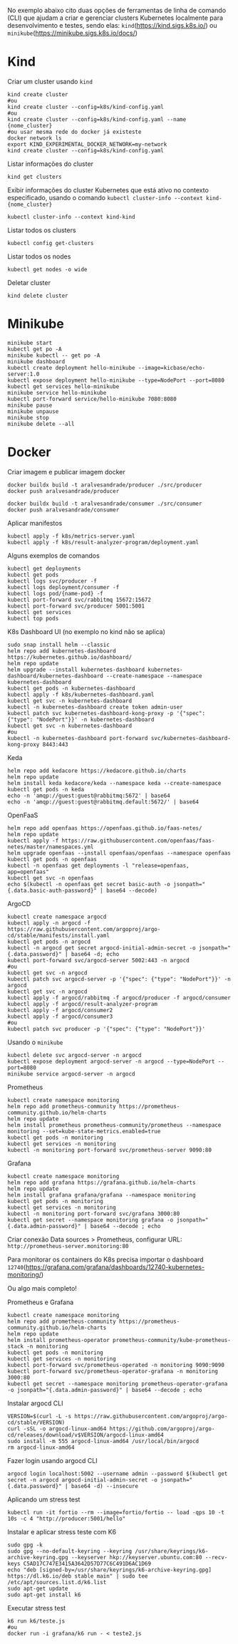 No exemplo abaixo cito duas opções de ferramentas de linha de comando (CLI) que ajudam a criar e gerenciar clusters Kubernetes localmente para desenvolvimento e testes, sendo elas: `kind`(https://kind.sigs.k8s.io/) ou `minikube`(https://minikube.sigs.k8s.io/docs/)

# Kind

Criar um cluster usando `kind`

```
kind create cluster
#ou
kind create cluster --config=k8s/kind-config.yaml
#ou
kind create cluster --config=k8s/kind-config.yaml --name {nome_cluster}
#ou usar mesma rede do docker já existeste
docker network ls
export KIND_EXPERIMENTAL_DOCKER_NETWORK=my-network
kind create cluster --config=k8s/kind-config.yaml
```

Listar informações do cluster

```
kind get clusters
```

Exibir informações do cluster Kubernetes que está ativo no contexto especificado, usando o comando `kubectl cluster-info --context kind-{nome_cluster}`

```
kubectl cluster-info --context kind-kind
```

Listar todos os clusters

```
kubectl config get-clusters
```

Listar todos os nodes

```
kubectl get nodes -o wide
```

Deletar cluster

```
kind delete cluster
```

# Minikube

```
minikube start
kubectl get po -A
minikube kubectl -- get po -A
minikube dashboard
kubectl create deployment hello-minikube --image=kicbase/echo-server:1.0
kubectl expose deployment hello-minikube --type=NodePort --port=8080
kubectl get services hello-minikube
minikube service hello-minikube
kubectl port-forward service/hello-minikube 7080:8080
minikube pause
minikube unpause
minikube stop
minikube delete --all
```

# Docker

Criar imagem e publicar imagem docker

```
docker buildx build -t aralvesandrade/producer ./src/producer
docker push aralvesandrade/producer

docker buildx build -t aralvesandrade/consumer ./src/consumer
docker push aralvesandrade/consumer
```

Aplicar manifestos

```
kubectl apply -f k8s/metrics-server.yaml
kubectl apply -f k8s/result-analyzer-program/deployment.yaml
```

Alguns exemplos de comandos

```
kubectl get deployments
kubectl get pods
kubectl logs svc/producer -f
kubectl logs deployment/consumer -f
kubectl logs pod/{name-pod} -f
kubectl port-forward svc/rabbitmq 15672:15672
kubectl port-forward svc/producer 5001:5001
kubectl get services
kubectl top pods
```

K8s Dashboard UI (no exemplo no kind não se aplica)

```
sudo snap install helm --classic
helm repo add kubernetes-dashboard https://kubernetes.github.io/dashboard/
helm repo update
helm upgrade --install kubernetes-dashboard kubernetes-dashboard/kubernetes-dashboard --create-namespace --namespace kubernetes-dashboard
kubectl get pods -n kubernetes-dashboard
kubectl apply -f k8s/kubernetes-dashboard.yaml
kubectl get svc -n kubernetes-dashboard
kubectl -n kubernetes-dashboard create token admin-user
kubectl patch svc kubernetes-dashboard-kong-proxy -p '{"spec": {"type": "NodePort"}}' -n kubernetes-dashboard
kubectl get svc -n kubernetes-dashboard
#ou
kubectl -n kubernetes-dashboard port-forward svc/kubernetes-dashboard-kong-proxy 8443:443
```

Keda

```
helm repo add kedacore https://kedacore.github.io/charts
helm repo update
helm install keda kedacore/keda --namespace keda --create-namespace
kubectl get pods -n keda
echo -n 'amqp://guest:guest@rabbitmq:5672' | base64
echo -n 'amqp://guest:guest@rabbitmq.default:5672/' | base64
```

OpenFaaS

```
helm repo add openfaas https://openfaas.github.io/faas-netes/
helm repo update
kubectl apply -f https://raw.githubusercontent.com/openfaas/faas-netes/master/namespaces.yml
helm upgrade openfaas --install openfaas/openfaas --namespace openfaas
kubectl get pods -n openfaas
kubectl -n openfaas get deployments -l "release=openfaas, app=openfaas"
kubectl get svc -n openfaas
echo $(kubectl -n openfaas get secret basic-auth -o jsonpath="{.data.basic-auth-password}" | base64 --decode)
```

ArgoCD

```
kubectl create namespace argocd
kubectl apply -n argocd -f https://raw.githubusercontent.com/argoproj/argo-cd/stable/manifests/install.yaml
kubectl get pods -n argocd
kubectl -n argocd get secret argocd-initial-admin-secret -o jsonpath="{.data.password}" | base64 -d; echo
kubectl port-forward svc/argocd-server 5002:443 -n argocd
#ou
kubectl get svc -n argocd
kubectl patch svc argocd-server -p '{"spec": {"type": "NodePort"}}' -n argocd
kubectl get svc -n argocd
kubectl apply -f argocd/rabbitmq -f argocd/producer -f argocd/consumer
kubectl apply -f argocd/result-analyzer-program
kubectl apply -f argocd/consumer2
kubectl apply -f argocd/consumer3
#ou
kubectl patch svc producer -p '{"spec": {"type": "NodePort"}}'
```

Usando o `minikube`

```
kubectl delete svc argocd-server -n argocd
kubectl expose deployment argocd-server -n argocd --type=NodePort --port=8080
minikube service argocd-server -n argocd
```

Prometheus

```
kubectl create namespace monitoring
helm repo add prometheus-community https://prometheus-community.github.io/helm-charts
helm repo update
helm install prometheus prometheus-community/prometheus --namespace monitoring --set=kube-state-metrics.enabled=true
kubectl get pods -n monitoring
kubectl get services -n monitoring
kubectl -n monitoring port-forward svc/prometheus-server 9090:80
```

Grafana

```
kubectl create namespace monitoring
helm repo add grafana https://grafana.github.io/helm-charts
helm repo update
helm install grafana grafana/grafana --namespace monitoring
kubectl get pods -n monitoring
kubectl get services -n monitoring
kubectl -n monitoring port-forward svc/grafana 3000:80
kubectl get secret --namespace monitoring grafana -o jsonpath="{.data.admin-password}" | base64 --decode ; echo
```

Criar conexão Data sources > Prometheus, configurar URL: `http://prometheus-server.monitoring:80`

Para monitorar os containers do K8s precisa importar o dashboard `12740`(https://grafana.com/grafana/dashboards/12740-kubernetes-monitoring/)

Ou algo mais completo!

Prometheus e Grafana

```
kubectl create namespace monitoring
helm repo add prometheus-community https://prometheus-community.github.io/helm-charts
helm repo update
helm install prometheus-operator prometheus-community/kube-prometheus-stack -n monitoring
kubectl get pods -n monitoring
kubectl get services -n monitoring
kubectl port-forward svc/prometheus-operated -n monitoring 9090:9090
kubectl port-forward svc/prometheus-operator-grafana -n monitoring 3000:80
kubectl get secret --namespace monitoring prometheus-operator-grafana -o jsonpath="{.data.admin-password}" | base64 --decode ; echo
```

Instalar argocd CLI

```
VERSION=$(curl -L -s https://raw.githubusercontent.com/argoproj/argo-cd/stable/VERSION)
curl -sSL -o argocd-linux-amd64 https://github.com/argoproj/argo-cd/releases/download/v$VERSION/argocd-linux-amd64
sudo install -m 555 argocd-linux-amd64 /usr/local/bin/argocd
rm argocd-linux-amd64
```

Fazer login usando argocd CLI

```
argocd login localhost:5002 --username admin --password $(kubectl get secret -n argocd argocd-initial-admin-secret -o jsonpath="{.data.password}" | base64 -d) --insecure
```

Aplicando um stress test

```
kubectl run -it fortio --rm --image=fortio/fortio -- load -qps 10 -t 10s -c 4 "http://producer:5001/hello"
```

Instalar e aplicar stress teste com K6

```
sudo gpg -k
sudo gpg --no-default-keyring --keyring /usr/share/keyrings/k6-archive-keyring.gpg --keyserver hkp://keyserver.ubuntu.com:80 --recv-keys C5AD17C747E3415A3642D57D77C6C491D6AC1D69
echo "deb [signed-by=/usr/share/keyrings/k6-archive-keyring.gpg] https://dl.k6.io/deb stable main" | sudo tee /etc/apt/sources.list.d/k6.list
sudo apt-get update
sudo apt-get install k6
```

Executar stress test

```
k6 run k6/teste.js
#ou
docker run -i grafana/k6 run - < teste2.js
```
